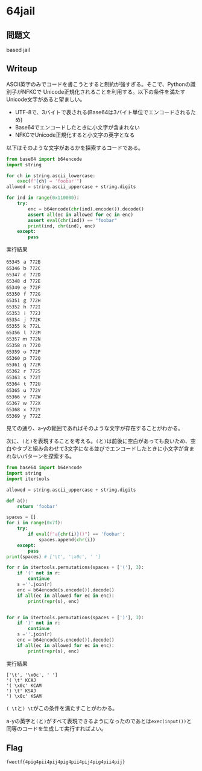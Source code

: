# 64jail

## 問題文

based jail

## Writeup

ASCII英字のみでコードを書こうとすると制約が強すぎる。そこで、Pythonの識別子がNFKCで Unicode正規化されることを利用する。以下の条件を満たすUnicode文字があると望ましい。
* UTF-8で、3バイトで表される(Base64は3バイト単位でエンコードされるため)
* Base64でエンコードしたときに小文字が含まれない
* NFKCでUnicode正規化すると小文字の英字となる

以下はそのような文字があるかを探索するコードである。

```python
from base64 import b64encode
import string

for ch in string.ascii_lowercase:
    exec(f"{ch} = 'foobar'")
allowed = string.ascii_uppercase + string.digits

for ind in range(0x110000):
    try:
        enc = b64encode(chr(ind).encode()).decode()
        assert all(ec in allowed for ec in enc)
        assert eval(chr(ind)) == "foobar"
        print(ind, chr(ind), enc)
    except:
        pass
```

実行結果

```
65345 ａ 772B
65346 ｂ 772C
65347 ｃ 772D
65348 ｄ 772E
65349 ｅ 772F
65350 ｆ 772G
65351 ｇ 772H
65352 ｈ 772I
65353 ｉ 772J
65354 ｊ 772K
65355 ｋ 772L
65356 ｌ 772M
65357 ｍ 772N
65358 ｎ 772O
65359 ｏ 772P
65360 ｐ 772Q
65361 ｑ 772R
65362 ｒ 772S
65363 ｓ 772T
65364 ｔ 772U
65365 ｕ 772V
65366 ｖ 772W
65367 ｗ 772X
65368 ｘ 772Y
65369 ｙ 772Z
```

見ての通り、a-yの範囲であればそのような文字が存在することがわかる。

次に、`(`と`)`を表現することを考える。`(`と`)`は前後に空白があっても良いため、空白やタブと組み合わせて3文字になる並びでエンコードしたときに小文字が含まれないパターンを探索する。

```python
from base64 import b64encode
import string
import itertools

allowed = string.ascii_uppercase + string.digits

def a():
    return 'foobar'

spaces = []
for i in range(0x7f):
    try:
        if eval(f"a{chr(i)}()") == 'foobar':
            spaces.append(chr(i))
    except:
        pass
print(spaces) # ['\t', '\x0c', ' ']

for r in itertools.permutations(spaces + ['('], 3):
    if '(' not in r:
        continue
    s =''.join(r)
    enc = b64encode(s.encode()).decode()
    if all(ec in allowed for ec in enc):
        print(repr(s), enc)


for r in itertools.permutations(spaces + [')'], 3):
    if ')' not in r:
        continue
    s =''.join(r)
    enc = b64encode(s.encode()).decode()
    if all(ec in allowed for ec in enc):
        print(repr(s), enc)
```

実行結果

```
['\t', '\x0c', ' ']
'( \t' KCAJ
'( \x0c' KCAM
') \t' KSAJ
') \x0c' KSAM
```

`( \t`と`) \t`がこの条件を満たすことがわかる。

a-yの英字と`(`と`)`がすべて表現できるようになったのであとは`exec(input())`と同等のコードを生成して実行すればよい。


## Flag

`fwectf{4pig4pii4pij4pig4pii4pij4pig4pii4pij}`

